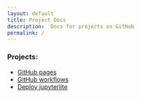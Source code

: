 ```yaml
--- 
layout: default
title: Project Docs
description:  Docs for projects on GitHub
permalink: /
---
```

### Projects:

- [GitHub pages](https://profile-sh.github.io/docs/projects/gh_pages)
- [GitHub workflows](https://profile-sh.github.io/docs/projects/gh_workflows)
- [Deploy jupyterlite](https://profile-sh.github.io/docs/projects/deploy_jupyterlite)
